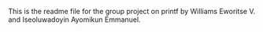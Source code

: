 This is the readme file for the group project on printf by Williams Eworitse V. and Iseoluwadoyin Ayomikun Emmanuel.
